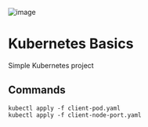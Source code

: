 ![image](https://miro.medium.com/max/800/1*vk8N2HANfVSlGGfGv1Yv7Q.png)

# Kubernetes Basics

Simple Kubernetes project

## Commands

```
kubectl apply -f client-pod.yaml
kubectl apply -f client-node-port.yaml
```
